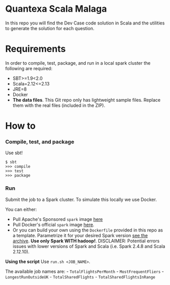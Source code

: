 # Quantexa Scala Malaga
In this repo you will find the Dev Case code solution in Scala and the utilities to generate the solution for each question.

# Requirements
In order to compile, test, package, and run in a local spark cluster the following are required:
- SBT>=1.9<2.0
- Scala=2.12<=2.13
- JRE=8
- Docker
- **The data files**. This Git repo only has lightweight sample files. Replace them with the real files (included in the ZIP).

# How to
### Compile, test, and package
Use sbt!
```
$ sbt
>>> compile
>>> test
>>> package
```

### Run
Submit the job to a Spark cluster. To simulate this locally we use Docker.

You can either:
- Pull Apache's Sponsored `spark` image [here](https://hub.docker.com/r/apache/spark)
- Pull Docker's official `spark` image [here](https://hub.docker.com/_/spark).
- Or you can build your own using the `Dockerfile` provided in this repo as a template. Parametrize it for your desired Spark version [see the archive](https://archive.apache.org/dist/spark/). **Use only Spark WITH hadoop!**.
    DISCLAIMER: Potential errors issues with lower versions of Spark and Scala (i.e. Spark 2.4.8 and Scala 2.12.10).

**Using the script**
Use `run.sh <JOB_NAME>`.

The available job names are:
    - `TotalFlightsPerMonth`
    - `MostFrequentFliers`
    - `LongestRunOutsideUK`
    - `TotalSharedFlights`
    - `TotalSharedFlightsInRange`
